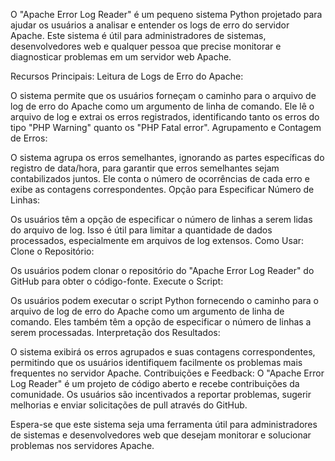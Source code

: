 O "Apache Error Log Reader" é um pequeno sistema Python projetado para ajudar os usuários a analisar e entender os logs de erro do servidor Apache. Este sistema é útil para administradores de sistemas, desenvolvedores web e qualquer pessoa que precise monitorar e diagnosticar problemas em um servidor web Apache.

Recursos Principais:
Leitura de Logs de Erro do Apache:

O sistema permite que os usuários forneçam o caminho para o arquivo de log de erro do Apache como um argumento de linha de comando.
Ele lê o arquivo de log e extrai os erros registrados, identificando tanto os erros do tipo "PHP Warning" quanto os "PHP Fatal error".
Agrupamento e Contagem de Erros:

O sistema agrupa os erros semelhantes, ignorando as partes específicas do registro de data/hora, para garantir que erros semelhantes sejam contabilizados juntos.
Ele conta o número de ocorrências de cada erro e exibe as contagens correspondentes.
Opção para Especificar Número de Linhas:

Os usuários têm a opção de especificar o número de linhas a serem lidas do arquivo de log. Isso é útil para limitar a quantidade de dados processados, especialmente em arquivos de log extensos.
Como Usar:
Clone o Repositório:

Os usuários podem clonar o repositório do "Apache Error Log Reader" do GitHub para obter o código-fonte.
Execute o Script:

Os usuários podem executar o script Python fornecendo o caminho para o arquivo de log de erro do Apache como um argumento de linha de comando.
Eles também têm a opção de especificar o número de linhas a serem processadas.
Interpretação dos Resultados:

O sistema exibirá os erros agrupados e suas contagens correspondentes, permitindo que os usuários identifiquem facilmente os problemas mais frequentes no servidor Apache.
Contribuições e Feedback:
O "Apache Error Log Reader" é um projeto de código aberto e recebe contribuições da comunidade. Os usuários são incentivados a reportar problemas, sugerir melhorias e enviar solicitações de pull através do GitHub.

Espera-se que este sistema seja uma ferramenta útil para administradores de sistemas e desenvolvedores web que desejam monitorar e solucionar problemas nos servidores Apache.




